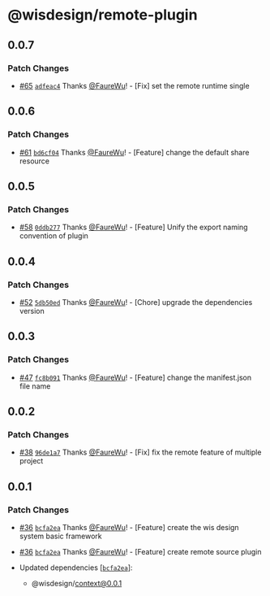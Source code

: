 # @wisdesign/remote-plugin

## 0.0.7

### Patch Changes

- [#65](https://github.com/wisdesignsystem/wis-cli/pull/65) [`adfeac4`](https://github.com/wisdesignsystem/wis-cli/commit/adfeac463f29a41ddc3f55057be4b4d83dda828f) Thanks [@FaureWu](https://github.com/FaureWu)! - [Fix] set the remote runtime single

## 0.0.6

### Patch Changes

- [#61](https://github.com/wisdesignsystem/wis-cli/pull/61) [`bd6cf04`](https://github.com/wisdesignsystem/wis-cli/commit/bd6cf04ee154d6570848cf5d1c429d88420387fe) Thanks [@FaureWu](https://github.com/FaureWu)! - [Feature] change the default share resource

## 0.0.5

### Patch Changes

- [#58](https://github.com/wisdesignsystem/wis-cli/pull/58) [`0ddb277`](https://github.com/wisdesignsystem/wis-cli/commit/0ddb2775f91467541514a5fba118c24343284c30) Thanks [@FaureWu](https://github.com/FaureWu)! - [Feature] Unify the export naming convention of plugin

## 0.0.4

### Patch Changes

- [#52](https://github.com/wisdesignsystem/wis-cli/pull/52) [`5db50ed`](https://github.com/wisdesignsystem/wis-cli/commit/5db50ed44e214ac09d719bb819f73922f06eaad2) Thanks [@FaureWu](https://github.com/FaureWu)! - [Chore] upgrade the dependencies version

## 0.0.3

### Patch Changes

- [#47](https://github.com/wisdesignsystem/wis-cli/pull/47) [`fc8b091`](https://github.com/wisdesignsystem/wis-cli/commit/fc8b09123821b1fd3bd4ca932798767bd66d2a56) Thanks [@FaureWu](https://github.com/FaureWu)! - [Feature] change the manifest.json file name

## 0.0.2

### Patch Changes

- [#38](https://github.com/wisdesignsystem/wis-cli/pull/38) [`96de1a7`](https://github.com/wisdesignsystem/wis-cli/commit/96de1a74bb0d4b6ba2d7cf12caae80d568d2cf78) Thanks [@FaureWu](https://github.com/FaureWu)! - [Fix] fix the remote feature of multiple project

## 0.0.1

### Patch Changes

- [#36](https://github.com/wisdesignsystem/wis-cli/pull/36) [`bcfa2ea`](https://github.com/wisdesignsystem/wis-cli/commit/bcfa2eaa7e79618c664f11379df4819c0afcc1cc) Thanks [@FaureWu](https://github.com/FaureWu)! - [Feature] create the wis design system basic framework

- [#36](https://github.com/wisdesignsystem/wis-cli/pull/36) [`bcfa2ea`](https://github.com/wisdesignsystem/wis-cli/commit/bcfa2eaa7e79618c664f11379df4819c0afcc1cc) Thanks [@FaureWu](https://github.com/FaureWu)! - [Feature] create remote source plugin

- Updated dependencies [[`bcfa2ea`](https://github.com/wisdesignsystem/wis-cli/commit/bcfa2eaa7e79618c664f11379df4819c0afcc1cc)]:
  - @wisdesign/context@0.0.1

